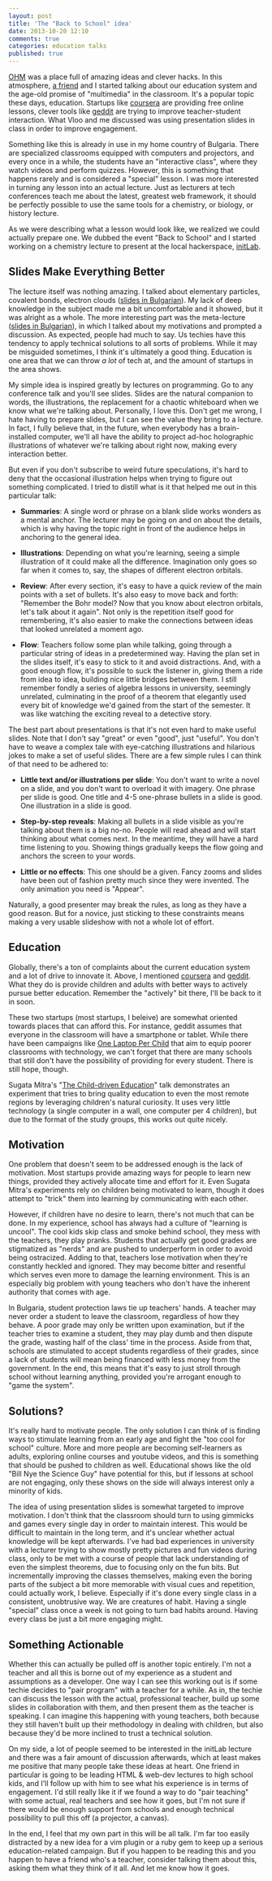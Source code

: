 ```yaml
---
layout: post
title: 'The "Back to School" idea'
date: 2013-10-20 12:10
comments: true
categories: education talks
published: true
---
```


[OHM](http://andrewradev.com/2013/08/18/ohm-2013/) was a place full of amazing
ideas and clever hacks. In this atmosphere,
[a friend](http://shtrak.eu/vloo/who-s-that/) and I started talking about our
education system and the age-old promise of "multimedia" in the classroom. It's
a popular topic these days, education. Startups like
[coursera](https://www.coursera.org/) are providing free online lessons, clever
tools like [geddit](http://letsgeddit.com/) are trying to improve
teacher-student interaction. What Vloo and me discussed was using presentation
slides in class in order to improve engagement.

Something like this is already in use in my home country of Bulgaria. There are
specialized classrooms equipped with computers and projectors, and every once
in a while, the students have an "interactive class", where they watch videos
and perform quizzes. However, this is something that happens rarely and is
considered a "special" lesson. I was more interested in turning any lesson into
an actual lecture. Just as lecturers at tech conferences teach me about the
latest, greatest web framework, it should be perfectly possible to use the same
tools for a chemistry, or biology, or history lecture.

As we were describing what a lesson would look like, we realized we could
actually prepare one. We dubbed the event "Back to School" and I started
working on a chemistry lecture to present at the local hackerspace,
[initLab](http://initlab.org/).

<!-- more -->

## Slides Make Everything Better

The lecture itself was nothing amazing. I talked about elementary particles,
covalent bonds, electron clouds
([slides in Bulgarian](https://speakerdeck.com/andrewradev/back-to-school)).
My lack of deep knowledge in the subject made me a bit uncomfortable and it
showed, but it was alright as a whole. The more interesting part was the
meta-lecture
([slides in Bulgarian](https://speakerdeck.com/andrewradev/back-to-school-meta)),
in which I talked about my motivations and prompted a discussion. As expected,
people had much to say. Us techies have this tendency to apply technical
solutions to all sorts of problems. While it may be misguided sometimes, I
think it's ultimately a good thing. Education is one area that we can throw *a
lot* of tech at, and the amount of startups in the area shows.

My simple idea is inspired greatly by lectures on programming. Go to any
conference talk and you'll see slides. Slides are the natural companion to
words, the illustrations, the replacement for a chaotic whiteboard when we know
what we're talking about. Personally, I love this. Don't get me wrong, I hate
having to prepare slides, but I can see the value they bring to a lecture. In
fact, I fully believe that, in the future, when everybody has a brain-installed
computer, we'll all have the ability to project ad-hoc holographic
illustrations of whatever we're talking about right now, making every
interaction better.

But even if you don't subscribe to weird future speculations, it's hard to deny
that the occasional illustration helps when trying to figure out something
complicated. I tried to distill what is it that helped me out in this
particular talk:

- **Summaries**: A single word or phrase on a blank slide works wonders as a
  mental anchor. The lecturer may be going on and on about the details, which
  is why having the topic right in front of the audience helps in anchoring to
  the general idea.

- **Illustrations**: Depending on what you're learning, seeing a simple
  illustration of it could make all the difference. Imagination only goes so
  far when it comes to, say, the shapes of different electron orbitals.

- **Review**: After every section, it's easy to have a quick review of the main
  points with a set of bullets. It's also easy to move back and forth:
  "Remember the Bohr model? Now that you know about electron orbitals, let's
  talk about it again". Not only is the repetition itself good for remembering,
  it's also easier to make the connections between ideas that looked unrelated
  a moment ago.

- **Flow**: Teachers follow some plan while talking, going through a particular
  string of ideas in a predetermined way. Having the plan set in the slides
  itself, it's easy to stick to it and avoid distractions. And, with a good
  enough flow, it's possible to suck the listener in, giving them a ride from
  idea to idea, building nice little bridges between them. I still remember
  fondly a series of algebra lessons in university, seemingly unrelated,
  culminating in the proof of a theorem that elegantly used every bit of
  knowledge we'd gained from the start of the semester. It was like watching
  the exciting reveal to a detective story.

The best part about presentations is that it's not even hard to make useful
slides. Note that I don't say "great" or even "good", just "useful". You don't
have to weave a complex tale with eye-catching illustrations and hilarious
jokes to make a set of useful slides. There are a few simple rules I can think
of that need to be adhered to:

- **Little text and/or illustrations per slide**: You don't want to write a
  novel on a slide, and you don't want to overload it with imagery. One phrase
  per slide is good. One title and 4-5 one-phrase bullets in a slide is good.
  One illustration in a slide is good.

- **Step-by-step reveals**: Making all bullets in a slide visible as you're
  talking about them is a big no-no. People will read ahead and will start
  thinking about what comes next. In the meantime, they will have a hard time
  listening to you. Showing things gradually keeps the flow going and anchors
  the screen to your words.

- **Little or no effects**: This one should be a given. Fancy zooms and slides
  have been out of fashion pretty much since they were invented. The only
  animation you need is "Appear".

Naturally, a good presenter may break the rules, as long as they have a good
reason. But for a novice, just sticking to these constraints means making a
very usable slideshow with not a whole lot of effort.

## Education

Globally, there's a ton of complaints about the current education system and a
lot of drive to innovate it. Above, I mentioned
[coursera](https://www.coursera.org/) and [geddit](http://letsgeddit.com/).
What they do is provide children and adults with better ways to actively pursue
better education. Remember the "actively" bit there, I'll be back to it in
soon.

These two startups (most startups, I beleive) are somewhat oriented towards
places that can afford this. For instance, geddit assumes that everyone in the
classroom will have a smartphone or tablet. While there have been campaigns
like [One Laptop Per Child](http://one.laptop.org/) that aim to equip poorer
classrooms with technology, we can't forget that there are many schools that
still don't have the possibility of providing for every student. There is still
hope, though.

Sugata Mitra's "[The Child-driven Education](http://www.ted.com/talks/sugata_mitra_the_child_driven_education.html)"
talk demonstrates an experiment that tries to bring quality education to even
the most remote regions by leveraging children's natural curiosity. It uses
very little technology (a single computer in a wall, one computer per 4
children), but due to the format of the study groups, this works out quite
nicely.

## Motivation

One problem that doesn't seem to be addressed enough is the lack of motivation.
Most startups provide amazing ways for people to learn new things, provided
they actively allocate time and effort for it. Even Sugata Mitra's experiments
rely on children being motivated to learn, though it does attempt to "trick"
them into learning by communicating with each other.

However, if children have no desire to learn, there's not much that can be
done. In my experience, school has always had a culture of "learning is
uncool". The cool kids skip class and smoke behind school, they mess with the
teachers, they play pranks. Students that actually get good grades are
stigmatized as "nerds" and are pushed to underperform in order to avoid being
ostracized. Adding to that, teachers lose motivation when they're constantly
heckled and ignored. They may become bitter and resentful which serves even
more to damage the learning environment. This is an especially big problem with
young teachers who don't have the inherent authority that comes with age.

In Bulgaria, student protection laws tie up teachers' hands. A teacher may
never order a student to leave the classroom, regardless of how they behave. A
poor grade may only be written upon examination, but if the teacher tries to
examine a student, they may play dumb and then dispute the grade, wasting half
of the class' time in the process. Aside from that, schools are stimulated to
accept students regardless of their grades, since a lack of students will mean
being financed with less money from the government. In the end, this means that
it's easy to just stroll through school without learning anything, provided
you're arrogant enough to "game the system".

## Solutions?

It's really hard to motivate people. The only solution I can think of is
finding ways to stimulate learning from an early age and fight the "too cool
for school" culture. More and more people are becoming self-learners as adults,
exploring online courses and youtube videos, and this is something that should
be pushed to children as well. Educational shows like the old "Bill Nye the
Science Guy" have potential for this, but if lessons at school are not
engaging, only these shows on the side will always interest only a minority of
kids.

The idea of using presentation slides is somewhat targeted to improve
motivation. I don't think that the classroom should turn to using gimmicks and
games every single day in order to maintain interest. This would be difficult
to maintain in the long term, and it's unclear whether actual knowledge will be
kept afterwards. I've had bad experiences in university with a lecturer trying
to show mostly pretty pictures and fun videos during class, only to be met with
a course of people that lack understanding of even the simplest theorems, due
to focusing only on the fun bits. But incrementally improving the classes
themselves, making even the boring parts of the subject a bit more memorable
with visual cues and repetition, could actually work, I believe. Especially if
it's done every single class in a consistent, unobtrusive way. We are creatures
of habit. Having a single "special" class once a week is not going to turn bad
habits around. Having every class be just a bit more engaging might.

## Something Actionable

Whether this can actually be pulled off is another topic entirely. I'm not a
teacher and all this is borne out of my experience as a student and assumptions
as a developer. One way I can see this working out is if some techie decides to
"pair program" with a teacher for a while. As in, the techie can discuss the
lesson with the actual, professional teacher, build up some slides in
collaboration with them, and then present them as the teacher is speaking. I
can imagine this happening with young teachers, both because they still haven't
built up their methodology in dealing with children, but also because they'd be
more inclined to trust a technical solution.

On my side, a lot of people seemed to be interested in the initLab lecture and
there was a fair amount of discussion afterwards, which at least makes me
positive that many people take these ideas at heart. One friend in particular
is going to be leading HTML & web-dev lectures to high school kids, and I'll
follow up with him to see what his experience is in terms of engagement. I'd
still really like it if we found a way to do "pair teaching" with some actual,
real teachers and see how it goes, but I'm not sure if there would be enough
support from schools and enough technical possibility to pull this off (a
projector, a canvas).

In the end, I feel that my own part in this will be all talk. I'm far too
easily distracted by a new idea for a vim plugin or a ruby gem to keep up a
serious education-related campaign. But if you happen to be reading this and
you happen to have a friend who's a teacher, consider talking them about this,
asking them what they think of it all. And let me know how it goes.
